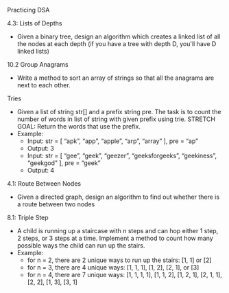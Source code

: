 Practicing DSA

4.3: Lists of Depths
  - Given a binary tree, design an algorithm which creates a linked list of all the nodes at each depth (if you have a tree with depth D, you'll have D linked lists)

10.2 Group Anagrams
  - Write a method to sort an array of strings so that all the anagrams are next to each other.

Tries
  - Given a list of string str[] and a prefix string pre. The task is to count the number of words in list of string with given prefix using trie. STRETCH GOAL: Return the words that use the prefix.
  - Example:
    - Input: str = [ “apk”, “app”, “apple”, “arp”, “array” ], pre = “ap”
    - Output: 3
    - Input: str = [ “gee”, “geek”, “geezer”, “geeksforgeeks”, “geekiness”, “geekgod” ], pre = “geek”
    - Output: 4

4.1: Route Between Nodes
  - Given a directed graph, design an algorithm to find out whether there is a route between two nodes

8.1: Triple Step
  - A child is running up a staircase with n steps and can hop either 1 step, 2 steps, or 3 steps at a time. Implement a method to count how many possible ways the child can run up the stairs.
  - Example:
    - for n = 2, there are 2 unique ways to run up the stairs: [1, 1] or [2]
    - for n = 3, there are 4 unique ways:  [1, 1, 1], [1, 2], [2, 1], or [3]
    - for n = 4, there are 7 unique ways: [1, 1, 1, 1], [1, 1, 2], [1, 2, 1], [2, 1, 1], [2, 2], [1, 3], [3, 1]